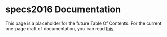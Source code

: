 # specs2016 Documentation

This page is a placeholder for the future Table Of Contents.  For the current one-page draft of documentation, 
you can read [this](onepage.md).